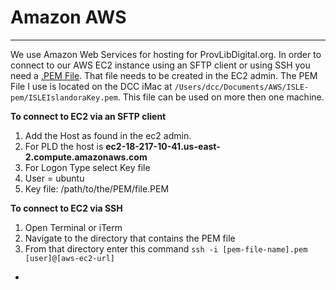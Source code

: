 # Amazon AWS
---

We use Amazon Web Services for hosting for ProvLibDigital.org.  In order to connect to our AWS EC2 instance using an SFTP client or using SSH you need a [.PEM File](https://docs.aws.amazon.com/AWSEC2/latest/UserGuide/ec2-key-pairs.html). That file needs to be created in the EC2 admin.  The PEM File I use is located on the DCC iMac at `/Users/dcc/Documents/AWS/ISLE-pem/ISLEIslandoraKey.pem`.  This file can be used on more then one machine.

**To connect to EC2 via an SFTP client**

1. Add the Host as found in the ec2 admin.
  1. For PLD the host is **ec2-18-217-10-41.us-east-2.compute.amazonaws.com**
2. For Logon Type select Key file
  1. User = ubuntu
  2. Key file: /path/to/the/PEM/file.PEM

**To connect to EC2 via SSH**

1. Open Terminal or iTerm
2. Navigate to the directory that contains the PEM file
2. From that directory enter this command `ssh -i [pem-file-name].pem [user]@[aws-ec2-url]`
  *
